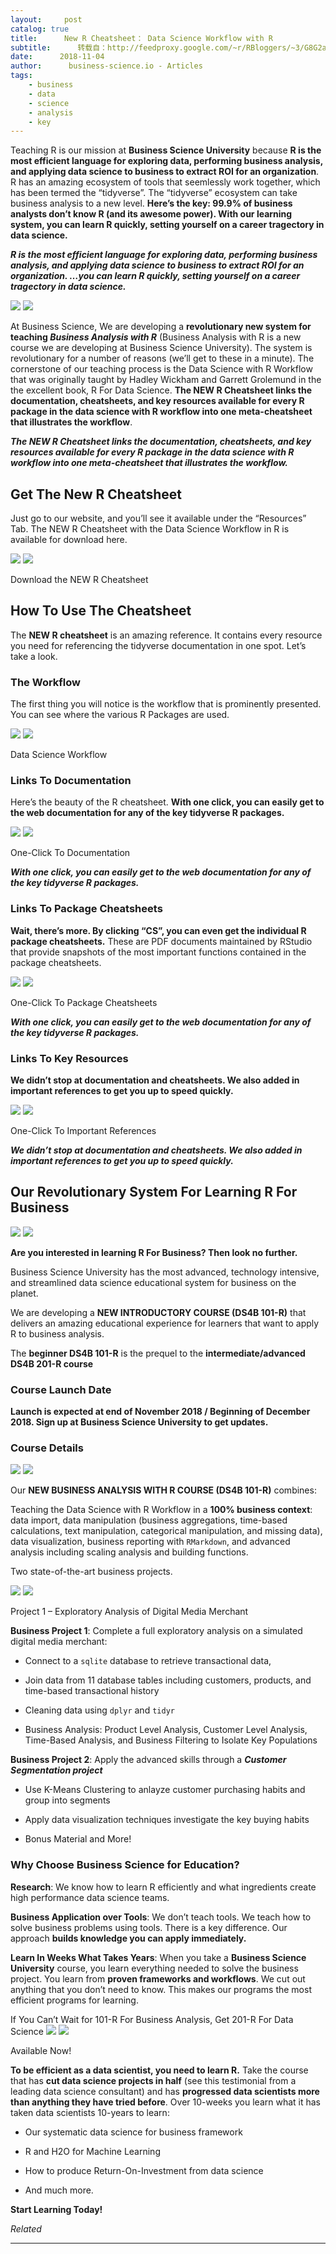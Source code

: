 ```yaml
---
layout:     post
catalog: true
title:      New R Cheatsheet： Data Science Workflow with R
subtitle:      转载自：http://feedproxy.google.com/~r/RBloggers/~3/G8G2aI206vQ/
date:      2018-11-04
author:      business-science.io - Articles
tags:
    - business
    - data
    - science
    - analysis
    - key
---
```






Teaching R is our mission at **Business Science University** because **R is the most efficient language for exploring data, performing business analysis, and applying data science to business to extract ROI for an organization**. R has an amazing ecosystem of tools that seemlessly work together, which has been termed the “tidyverse”. The “tidyverse” ecosystem can take business analysis to a new level. **Here’s the key: 99.9% of business analysts don’t know R (and its awesome power). With our learning system, you can learn R quickly, setting yourself on a career tragectory in data science.**

> 
***R is the most efficient language for exploring data, performing business analysis, and applying data science to business to extract ROI for an organization. …you can learn R quickly, setting yourself on a career tragectory in data science.***


![](https://i2.wp.com/www.business-science.io/assets/2018-11-04-data-science-with-R-cheatsheet/Data_Science_With_R_Workflow.png?w=456)
![](https://i2.wp.com/www.business-science.io/assets/2018-11-04-data-science-with-R-cheatsheet/Data_Science_With_R_Workflow.png?w=456)


At Business Science, We are developing a **revolutionary new system for teaching *Business Analysis with R*** (Business Analysis with R is a new course we are developing at Business Science University). The system is revolutionary for a number of reasons (we’ll get to these in a minute). The cornerstone of our teaching process is the Data Science with R Workflow that was originally taught by Hadley Wickham and Garrett Grolemund in the the excellent book, R For Data Science. **The NEW R Cheatsheet links the documentation, cheatsheets, and key resources available for every R package in the data science with R workflow into one meta-cheatsheet that illustrates the workflow**.

> 
***The NEW R Cheatsheet links the documentation, cheatsheets, and key resources available for every R package in the data science with R workflow into one meta-cheatsheet that illustrates the workflow.***


## Get The New R Cheatsheet

Just go to our website, and you’ll see it available under the “Resources” Tab. The NEW R Cheatsheet with the Data Science Workflow in R is available for download here.

![](https://i2.wp.com/www.business-science.io/assets/2018-11-04-data-science-with-R-cheatsheet/get_cheatsheet.png?w=456)
![](https://i2.wp.com/www.business-science.io/assets/2018-11-04-data-science-with-R-cheatsheet/get_cheatsheet.png?w=456)


Download the NEW R Cheatsheet

## How To Use The Cheatsheet

The **NEW R cheatsheet** is an amazing reference. It contains every resource you need for referencing the tidyverse documentation in one spot. Let’s take a look.

### The Workflow

The first thing you will notice is the workflow that is prominently presented. You can see where the various R Packages are used.

![](https://i0.wp.com/www.business-science.io/assets/2018-11-04-data-science-with-R-cheatsheet/workflow.png?w=456)
![](https://i0.wp.com/www.business-science.io/assets/2018-11-04-data-science-with-R-cheatsheet/workflow.png?w=456)


Data Science Workflow

### Links To Documentation

Here’s the beauty of the R cheatsheet. **With one click, you can easily get to the web documentation for any of the key tidyverse R packages.**

![](https://i0.wp.com/www.business-science.io/assets/2018-11-04-data-science-with-R-cheatsheet/documentation.png?w=456)
![](https://i0.wp.com/www.business-science.io/assets/2018-11-04-data-science-with-R-cheatsheet/documentation.png?w=456)


One-Click To Documentation

> 
***With one click, you can easily get to the web documentation for any of the key tidyverse R packages.***


### Links To Package Cheatsheets

**Wait, there’s more. By clicking “CS”, you can even get the individual R package cheatsheets.** These are PDF documents maintained by RStudio that provide snapshots of the most important functions contained in the package cheatsheets.

![](https://i2.wp.com/www.business-science.io/assets/2018-11-04-data-science-with-R-cheatsheet/package-cheatsheet.png?w=456)
![](https://i2.wp.com/www.business-science.io/assets/2018-11-04-data-science-with-R-cheatsheet/package-cheatsheet.png?w=456)


One-Click To Package Cheatsheets

> 
***With one click, you can easily get to the web documentation for any of the key tidyverse R packages.***


### Links To Key Resources

**We didn’t stop at documentation and cheatsheets. We also added in important references to get you up to speed quickly.**

![](https://i0.wp.com/www.business-science.io/assets/2018-11-04-data-science-with-R-cheatsheet/reference.png?w=456)
![](https://i0.wp.com/www.business-science.io/assets/2018-11-04-data-science-with-R-cheatsheet/reference.png?w=456)


One-Click To Important References

> 
***We didn’t stop at documentation and cheatsheets. We also added in important references to get you up to speed quickly.***


## Our Revolutionary System For Learning R For Business

![](https://i2.wp.com/www.business-science.io/img/course_logo_full_DS4B_101_R.png?w=456)
![](https://i2.wp.com/www.business-science.io/img/course_logo_full_DS4B_101_R.png?w=456)


**Are you interested in learning R For Business? Then look no further.**


Business Science University has the most advanced, technology intensive, and streamlined data science educational system for business on the planet.


We are developing a **NEW INTRODUCTORY COURSE (DS4B 101-R)** that delivers an amazing educational experience for learners that want to apply R to business analysis.


The **beginner DS4B 101-R** is the prequel to the **intermediate/advanced DS4B 201-R course**


### Course Launch Date

**Launch is expected at end of November 2018 / Beginning of December 2018. Sign up at Business Science University to get updates.**

### Course Details

![](https://i2.wp.com/www.business-science.io/img/course_logo_full_DS4B_101_R.png?w=456)
![](https://i2.wp.com/www.business-science.io/img/course_logo_full_DS4B_101_R.png?w=456)


Our **NEW BUSINESS ANALYSIS WITH R COURSE (DS4B 101-R)** combines:


Teaching the Data Science with R Workflow in a **100% business context**: data import, data manipulation (business aggregations, time-based calculations, text manipulation, categorical manipulation, and missing data), data visualization, business reporting with `RMarkdown`, and advanced analysis including scaling analysis and building functions.


Two state-of-the-art business projects.


![](https://i0.wp.com/www.business-science.io/assets/2018-11-04-data-science-with-R-cheatsheet/DS4B_101_R_project1.png?w=456)
![](https://i0.wp.com/www.business-science.io/assets/2018-11-04-data-science-with-R-cheatsheet/DS4B_101_R_project1.png?w=456)


Project 1 – Exploratory Analysis of Digital Media Merchant


**Business Project 1**: Complete a full exploratory analysis on a simulated digital media merchant:

- Connect to a `sqlite` database to retrieve transactional data,

- Join data from 11 database tables including customers, products, and time-based transactional history

- Cleaning data using `dplyr` and `tidyr`

- Business Analysis: Product Level Analysis, Customer Level Analysis, Time-Based Analysis, and Business Filtering to Isolate Key Populations


**Business Project 2**: Apply the advanced skills through a ***Customer Segmentation project***

- Use K-Means Clustering to anlayze customer purchasing habits and group into segments

- Apply data visualization techniques investigate the key buying habits

- Bonus Material and More!


### Why Choose Business Science for Education?


**Research**: We know how to learn R efficiently and what ingredients create high performance data science teams.


**Business Application over Tools**: We don’t teach tools. We teach how to solve business problems using tools. There is a key difference. Our approach **builds knowledge you can apply immediately.**


**Learn In Weeks What Takes Years**: When you take a **Business Science University** course, you learn everything needed to solve the business project. You learn from **proven frameworks and workflows**. We cut out anything that you don’t need to know. This makes our programs the most efficient programs for learning.




If You Can’t Wait for 101-R For Business Analysis, Get 201-R For Data Science
![](https://i2.wp.com/www.business-science.io/img/course_logo_full_DS4B_201_R.png?w=456)
![](https://i2.wp.com/www.business-science.io/img/course_logo_full_DS4B_201_R.png?w=456)


Available Now!

**To be efficient as a data scientist, you need to learn R.** Take the course that has **cut data science projects in half** (see this testimonial from a leading data science consultant) and has **progressed data scientists more than anything they have tried before**. Over 10-weeks you learn what it has taken data scientists 10-years to learn:

- Our systematic data science for business framework

- R and H2O for Machine Learning

- How to produce Return-On-Investment from data science

- And much more.



**Start Learning Today!**







*Related*








---

